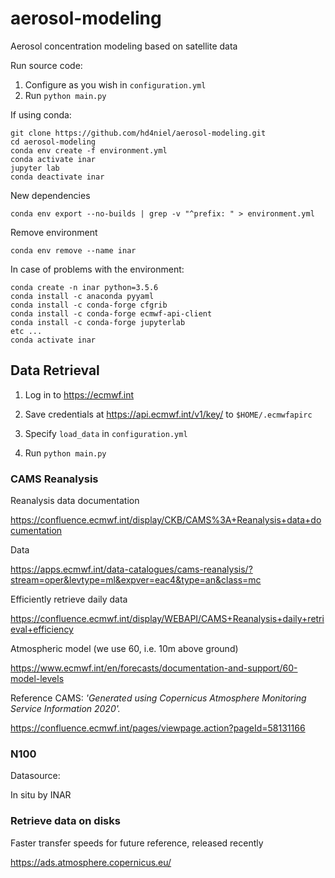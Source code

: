 # aerosol-modeling
Aerosol concentration modeling based on satellite data

Run source code:
1. Configure as you wish in `configuration.yml`
2. Run `python main.py`

If using conda:
```
git clone https://github.com/hd4niel/aerosol-modeling.git
cd aerosol-modeling
conda env create -f environment.yml
conda activate inar
jupyter lab
conda deactivate inar
```
New dependencies
```
conda env export --no-builds | grep -v "^prefix: " > environment.yml
```
Remove environment
```
conda env remove --name inar
```
In case of problems with the environment:
```
conda create -n inar python=3.5.6
conda install -c anaconda pyyaml
conda install -c conda-forge cfgrib
conda install -c conda-forge ecmwf-api-client
conda install -c conda-forge jupyterlab
etc ...
conda activate inar
```

## Data Retrieval

1. Log in to https://ecmwf.int

2. Save credentials at https://api.ecmwf.int/v1/key/ to `$HOME/.ecmwfapirc`

3. Specify `load_data` in `configuration.yml`

4. Run `python main.py`

### CAMS Reanalysis

Reanalysis data documentation

https://confluence.ecmwf.int/display/CKB/CAMS%3A+Reanalysis+data+documentation

Data

https://apps.ecmwf.int/data-catalogues/cams-reanalysis/?stream=oper&levtype=ml&expver=eac4&type=an&class=mc

Efficiently retrieve daily data

https://confluence.ecmwf.int/display/WEBAPI/CAMS+Reanalysis+daily+retrieval+efficiency

Atmospheric model (we use 60, i.e. 10m above ground)

https://www.ecmwf.int/en/forecasts/documentation-and-support/60-model-levels

Reference CAMS: _'Generated using Copernicus Atmosphere Monitoring Service Information 2020'._

https://confluence.ecmwf.int/pages/viewpage.action?pageId=58131166  

### N100

Datasource:

In situ by INAR

### Retrieve data on disks

Faster transfer speeds for future reference, released recently

https://ads.atmosphere.copernicus.eu/